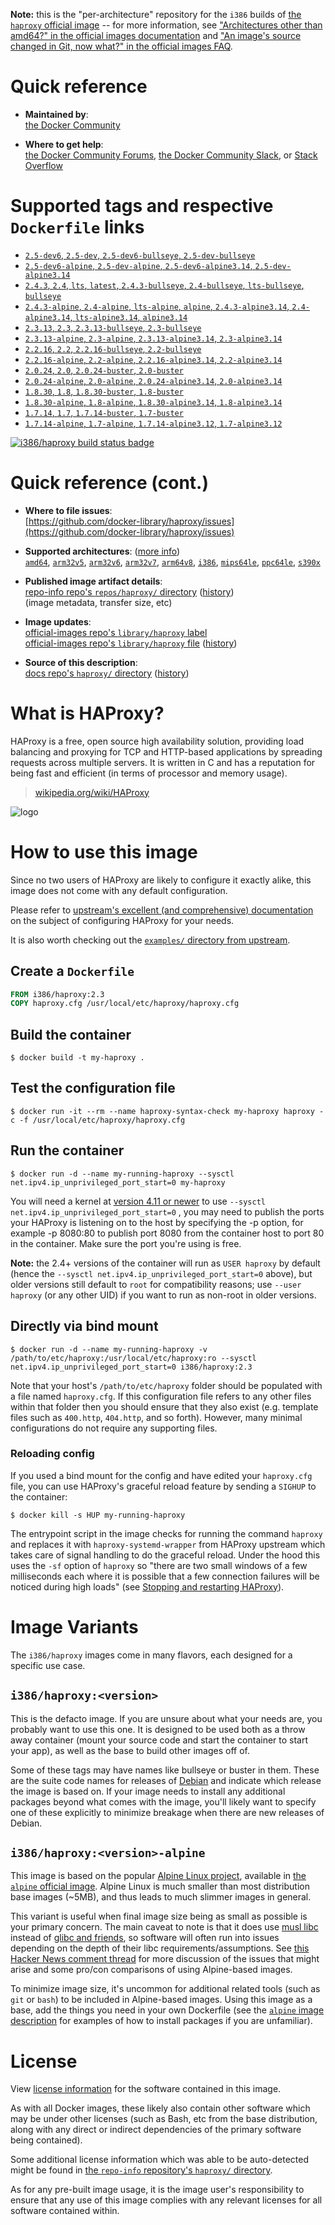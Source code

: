 <!--

********************************************************************************

WARNING:

    DO NOT EDIT "haproxy/README.md"

    IT IS AUTO-GENERATED

    (from the other files in "haproxy/" combined with a set of templates)

********************************************************************************

-->

**Note:** this is the "per-architecture" repository for the `i386` builds of [the `haproxy` official image](https://hub.docker.com/_/haproxy) -- for more information, see ["Architectures other than amd64?" in the official images documentation](https://github.com/docker-library/official-images#architectures-other-than-amd64) and ["An image's source changed in Git, now what?" in the official images FAQ](https://github.com/docker-library/faq#an-images-source-changed-in-git-now-what).

# Quick reference

-	**Maintained by**:  
	[the Docker Community](https://github.com/docker-library/haproxy)

-	**Where to get help**:  
	[the Docker Community Forums](https://forums.docker.com/), [the Docker Community Slack](https://dockr.ly/slack), or [Stack Overflow](https://stackoverflow.com/search?tab=newest&q=docker)

# Supported tags and respective `Dockerfile` links

-	[`2.5-dev6`, `2.5-dev`, `2.5-dev6-bullseye`, `2.5-dev-bullseye`](https://github.com/docker-library/haproxy/blob/44e2ce5644bbdfa1b9b2087f72c691586c1d8503/2.5-rc/Dockerfile)
-	[`2.5-dev6-alpine`, `2.5-dev-alpine`, `2.5-dev6-alpine3.14`, `2.5-dev-alpine3.14`](https://github.com/docker-library/haproxy/blob/44e2ce5644bbdfa1b9b2087f72c691586c1d8503/2.5-rc/alpine/Dockerfile)
-	[`2.4.3`, `2.4`, `lts`, `latest`, `2.4.3-bullseye`, `2.4-bullseye`, `lts-bullseye`, `bullseye`](https://github.com/docker-library/haproxy/blob/f1ac3ec77f2c0f6aa6faef806fcc60a68f0c98a7/2.4/Dockerfile)
-	[`2.4.3-alpine`, `2.4-alpine`, `lts-alpine`, `alpine`, `2.4.3-alpine3.14`, `2.4-alpine3.14`, `lts-alpine3.14`, `alpine3.14`](https://github.com/docker-library/haproxy/blob/a5931f79714e7fe67a6fd4969704a9f7c7098502/2.4/alpine/Dockerfile)
-	[`2.3.13`, `2.3`, `2.3.13-bullseye`, `2.3-bullseye`](https://github.com/docker-library/haproxy/blob/f1ac3ec77f2c0f6aa6faef806fcc60a68f0c98a7/2.3/Dockerfile)
-	[`2.3.13-alpine`, `2.3-alpine`, `2.3.13-alpine3.14`, `2.3-alpine3.14`](https://github.com/docker-library/haproxy/blob/a5931f79714e7fe67a6fd4969704a9f7c7098502/2.3/alpine/Dockerfile)
-	[`2.2.16`, `2.2`, `2.2.16-bullseye`, `2.2-bullseye`](https://github.com/docker-library/haproxy/blob/f1ac3ec77f2c0f6aa6faef806fcc60a68f0c98a7/2.2/Dockerfile)
-	[`2.2.16-alpine`, `2.2-alpine`, `2.2.16-alpine3.14`, `2.2-alpine3.14`](https://github.com/docker-library/haproxy/blob/a5931f79714e7fe67a6fd4969704a9f7c7098502/2.2/alpine/Dockerfile)
-	[`2.0.24`, `2.0`, `2.0.24-buster`, `2.0-buster`](https://github.com/docker-library/haproxy/blob/a5931f79714e7fe67a6fd4969704a9f7c7098502/2.0/Dockerfile)
-	[`2.0.24-alpine`, `2.0-alpine`, `2.0.24-alpine3.14`, `2.0-alpine3.14`](https://github.com/docker-library/haproxy/blob/a5931f79714e7fe67a6fd4969704a9f7c7098502/2.0/alpine/Dockerfile)
-	[`1.8.30`, `1.8`, `1.8.30-buster`, `1.8-buster`](https://github.com/docker-library/haproxy/blob/0e7b078d5ff2ed9f29e4223a5d3d38d191818505/1.8/Dockerfile)
-	[`1.8.30-alpine`, `1.8-alpine`, `1.8.30-alpine3.14`, `1.8-alpine3.14`](https://github.com/docker-library/haproxy/blob/8f4332673f7c2b2b3b42a9760e8ba0936968b7c7/1.8/alpine/Dockerfile)
-	[`1.7.14`, `1.7`, `1.7.14-buster`, `1.7-buster`](https://github.com/docker-library/haproxy/blob/2991130ba47e26edd1e0eb32239c3a4a7b579aa6/1.7/Dockerfile)
-	[`1.7.14-alpine`, `1.7-alpine`, `1.7.14-alpine3.12`, `1.7-alpine3.12`](https://github.com/docker-library/haproxy/blob/2991130ba47e26edd1e0eb32239c3a4a7b579aa6/1.7/alpine/Dockerfile)

[![i386/haproxy build status badge](https://img.shields.io/jenkins/s/https/doi-janky.infosiftr.net/job/multiarch/job/i386/job/haproxy.svg?label=i386/haproxy%20%20build%20job)](https://doi-janky.infosiftr.net/job/multiarch/job/i386/job/haproxy/)

# Quick reference (cont.)

-	**Where to file issues**:  
	[https://github.com/docker-library/haproxy/issues](https://github.com/docker-library/haproxy/issues)

-	**Supported architectures**: ([more info](https://github.com/docker-library/official-images#architectures-other-than-amd64))  
	[`amd64`](https://hub.docker.com/r/amd64/haproxy/), [`arm32v5`](https://hub.docker.com/r/arm32v5/haproxy/), [`arm32v6`](https://hub.docker.com/r/arm32v6/haproxy/), [`arm32v7`](https://hub.docker.com/r/arm32v7/haproxy/), [`arm64v8`](https://hub.docker.com/r/arm64v8/haproxy/), [`i386`](https://hub.docker.com/r/i386/haproxy/), [`mips64le`](https://hub.docker.com/r/mips64le/haproxy/), [`ppc64le`](https://hub.docker.com/r/ppc64le/haproxy/), [`s390x`](https://hub.docker.com/r/s390x/haproxy/)

-	**Published image artifact details**:  
	[repo-info repo's `repos/haproxy/` directory](https://github.com/docker-library/repo-info/blob/master/repos/haproxy) ([history](https://github.com/docker-library/repo-info/commits/master/repos/haproxy))  
	(image metadata, transfer size, etc)

-	**Image updates**:  
	[official-images repo's `library/haproxy` label](https://github.com/docker-library/official-images/issues?q=label%3Alibrary%2Fhaproxy)  
	[official-images repo's `library/haproxy` file](https://github.com/docker-library/official-images/blob/master/library/haproxy) ([history](https://github.com/docker-library/official-images/commits/master/library/haproxy))

-	**Source of this description**:  
	[docs repo's `haproxy/` directory](https://github.com/docker-library/docs/tree/master/haproxy) ([history](https://github.com/docker-library/docs/commits/master/haproxy))

# What is HAProxy?

HAProxy is a free, open source high availability solution, providing load balancing and proxying for TCP and HTTP-based applications by spreading requests across multiple servers. It is written in C and has a reputation for being fast and efficient (in terms of processor and memory usage).

> [wikipedia.org/wiki/HAProxy](https://en.wikipedia.org/wiki/HAProxy)

![logo](https://raw.githubusercontent.com/docker-library/docs/4da3e2446a4c257c3a32faac6256bee81f770316/haproxy/logo.png)

# How to use this image

Since no two users of HAProxy are likely to configure it exactly alike, this image does not come with any default configuration.

Please refer to [upstream's excellent (and comprehensive) documentation](https://cbonte.github.io/haproxy-dconv/) on the subject of configuring HAProxy for your needs.

It is also worth checking out the [`examples/` directory from upstream](http://git.haproxy.org/?p=haproxy-2.3.git;a=tree;f=examples).

## Create a `Dockerfile`

```dockerfile
FROM i386/haproxy:2.3
COPY haproxy.cfg /usr/local/etc/haproxy/haproxy.cfg
```

## Build the container

```console
$ docker build -t my-haproxy .
```

## Test the configuration file

```console
$ docker run -it --rm --name haproxy-syntax-check my-haproxy haproxy -c -f /usr/local/etc/haproxy/haproxy.cfg
```

## Run the container

```console
$ docker run -d --name my-running-haproxy --sysctl net.ipv4.ip_unprivileged_port_start=0 my-haproxy
```

You will need a kernel at [version 4.11 or newer](https://github.com/moby/moby/issues/8460#issuecomment-312459310) to use `--sysctl net.ipv4.ip_unprivileged_port_start=0` , you may need to publish the ports your HAProxy is listening on to the host by specifying the -p option, for example -p 8080:80 to publish port 8080 from the container host to port 80 in the container. Make sure the port you're using is free.

**Note:** the 2.4+ versions of the container will run as `USER haproxy` by default (hence the `--sysctl net.ipv4.ip_unprivileged_port_start=0` above), but older versions still default to `root` for compatibility reasons; use `--user haproxy` (or any other UID) if you want to run as non-root in older versions.

## Directly via bind mount

```console
$ docker run -d --name my-running-haproxy -v /path/to/etc/haproxy:/usr/local/etc/haproxy:ro --sysctl net.ipv4.ip_unprivileged_port_start=0 i386/haproxy:2.3
```

Note that your host's `/path/to/etc/haproxy` folder should be populated with a file named `haproxy.cfg`. If this configuration file refers to any other files within that folder then you should ensure that they also exist (e.g. template files such as `400.http`, `404.http`, and so forth). However, many minimal configurations do not require any supporting files.

### Reloading config

If you used a bind mount for the config and have edited your `haproxy.cfg` file, you can use HAProxy's graceful reload feature by sending a `SIGHUP` to the container:

```console
$ docker kill -s HUP my-running-haproxy
```

The entrypoint script in the image checks for running the command `haproxy` and replaces it with `haproxy-systemd-wrapper` from HAProxy upstream which takes care of signal handling to do the graceful reload. Under the hood this uses the `-sf` option of `haproxy` so "there are two small windows of a few milliseconds each where it is possible that a few connection failures will be noticed during high loads" (see [Stopping and restarting HAProxy](http://www.haproxy.org/download/2.3/doc/management.txt)).

# Image Variants

The `i386/haproxy` images come in many flavors, each designed for a specific use case.

## `i386/haproxy:<version>`

This is the defacto image. If you are unsure about what your needs are, you probably want to use this one. It is designed to be used both as a throw away container (mount your source code and start the container to start your app), as well as the base to build other images off of.

Some of these tags may have names like bullseye or buster in them. These are the suite code names for releases of [Debian](https://wiki.debian.org/DebianReleases) and indicate which release the image is based on. If your image needs to install any additional packages beyond what comes with the image, you'll likely want to specify one of these explicitly to minimize breakage when there are new releases of Debian.

## `i386/haproxy:<version>-alpine`

This image is based on the popular [Alpine Linux project](https://alpinelinux.org), available in [the `alpine` official image](https://hub.docker.com/_/alpine). Alpine Linux is much smaller than most distribution base images (~5MB), and thus leads to much slimmer images in general.

This variant is useful when final image size being as small as possible is your primary concern. The main caveat to note is that it does use [musl libc](https://musl.libc.org) instead of [glibc and friends](https://www.etalabs.net/compare_libcs.html), so software will often run into issues depending on the depth of their libc requirements/assumptions. See [this Hacker News comment thread](https://news.ycombinator.com/item?id=10782897) for more discussion of the issues that might arise and some pro/con comparisons of using Alpine-based images.

To minimize image size, it's uncommon for additional related tools (such as `git` or `bash`) to be included in Alpine-based images. Using this image as a base, add the things you need in your own Dockerfile (see the [`alpine` image description](https://hub.docker.com/_/alpine/) for examples of how to install packages if you are unfamiliar).

# License

View [license information](http://www.haproxy.org/download/1.5/doc/LICENSE) for the software contained in this image.

As with all Docker images, these likely also contain other software which may be under other licenses (such as Bash, etc from the base distribution, along with any direct or indirect dependencies of the primary software being contained).

Some additional license information which was able to be auto-detected might be found in [the `repo-info` repository's `haproxy/` directory](https://github.com/docker-library/repo-info/tree/master/repos/haproxy).

As for any pre-built image usage, it is the image user's responsibility to ensure that any use of this image complies with any relevant licenses for all software contained within.
